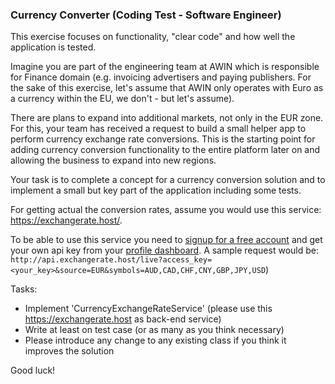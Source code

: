 <h3>Currency Converter (Coding Test - Software Engineer)</h3>

This exercise focuses on functionality, "clear code" and how well the application is tested.

Imagine you are part of the engineering team at AWIN which is responsible for Finance domain
(e.g. invoicing advertisers and paying publishers. For the sake of this exercise, let's assume that AWIN only operates
with Euro as a currency within the EU, we don't - but let's assume).

There are plans to expand into additional markets, not only in the EUR zone. For this, your team has received a request to
build a small helper app to perform currency exchange rate conversions. This is the starting point for adding currency
conversion functionality to the entire platform later on and allowing the business to expand into new regions.

Your task is to complete a concept for a currency conversion solution and to implement a small but key part of the
application including some tests.

For getting actual the conversion rates, assume you would use this service: https://exchangerate.host/.

To be able to use this service you need to [signup for a free account](https://exchangerate.host/signup/free)
and get your own api key from your [profile dashboard](https://exchangerate.host/dashboard).
A sample request would be: `http://api.exchangerate.host/live?access_key=<your_key>&source=EUR&symbols=AUD,CAD,CHF,CNY,GBP,JPY,USD`)

Tasks:
 * Implement 'CurrencyExchangeRateService' (please use this https://exchangerate.host as back-end service)
 * Write at least on test case (or as many as you think necessary)
 * Please introduce any change to any existing class if you think it improves the solution


Good luck!